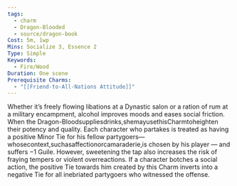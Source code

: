 ```yaml
---
tags:
  - charm
  - Dragon-Blooded
  - source/dragon-book
Cost: 5m, 1wp
Mins: Socialize 3, Essence 2
Type: Simple
Keywords:
  - Fire/Wood
Duration: One scene
Prerequisite Charms:
  - "[[Friend-to-All-Nations Attitude]]"
---
```

Whether it’s freely flowing libations at a Dynastic salon or a ration of rum at a military encampment, alcohol improves moods and eases social friction. When the Dragon-Bloodsuppliesdrinks,shemayusethisCharmtoheighten their potency and quality. Each character who partakes is treated as having a positive Minor Tie for his fellow partygoers—whosecontext,suchasaffectionorcamaraderie,is chosen by his player — and suffers −1 Guile. However, sweetening the tap also increases the risk of fraying tempers or violent overreactions. If a character botches a social action, the positive Tie towards him created by this Charm inverts into a negative Tie for all inebriated partygoers who witnessed the offense.